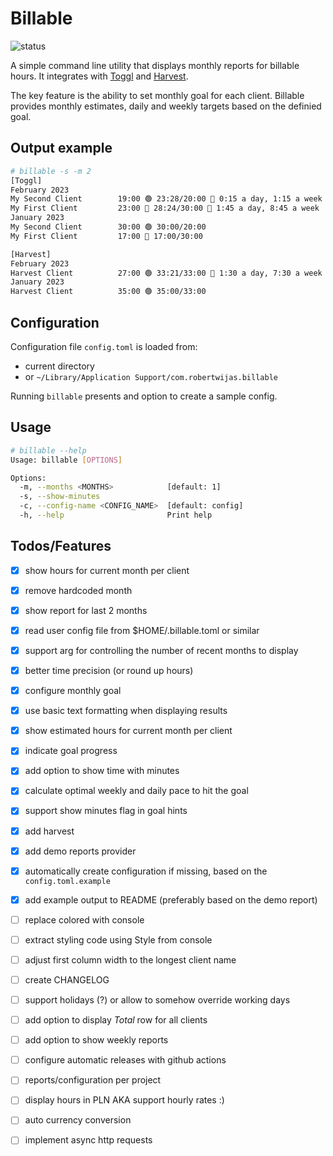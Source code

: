 # Billable

![status](https://github.com/robertwijas/billable-rust/actions/workflows/rust.yml/badge.svg)

A simple command line utility that displays monthly reports for billable hours.
It integrates with [Toggl](http://track.toggl.com/) and [Harvest](https://www.getharvest.com).

The key feature is the ability to set monthly goal for each client.
Billable provides monthly estimates, daily and weekly targets based on the definied goal.

## Output example

```bash
# billable -s -m 2
[Toggl]
February 2023
My Second Client        19:00 🟢 23:28/20:00 🎯 0:15 a day, 1:15 a week
My First Client         23:00 🔴 28:24/30:00 🎯 1:45 a day, 8:45 a week
January 2023
My Second Client        30:00 🟢 30:00/20:00
My First Client         17:00 🔴 17:00/30:00

[Harvest]
February 2023
Harvest Client          27:00 🟢 33:21/33:00 🎯 1:30 a day, 7:30 a week
January 2023
Harvest Client          35:00 🟢 35:00/33:00
```

## Configuration

Configuration file `config.toml` is loaded from:
* current directory
* or `~/Library/Application Support/com.robertwijas.billable`

Running `billable` presents and option to create a sample config.

## Usage

```bash
# billable --help
Usage: billable [OPTIONS]

Options:
  -m, --months <MONTHS>            [default: 1]
  -s, --show-minutes
  -c, --config-name <CONFIG_NAME>  [default: config]
  -h, --help                       Print help
```

## Todos/Features

- [x] show hours for current month per client
- [x] remove hardcoded month
- [x] show report for last 2 months
- [x] read user config file from $HOME/.billable.toml or similar
- [x] support arg for controlling the number of recent months to display
- [x] better time precision (or round up hours)
- [x] configure monthly goal
- [x] use basic text formatting when displaying results
- [x] show estimated hours for current month per client
- [x] indicate goal progress
- [x] add option to show time with minutes
- [x] calculate optimal weekly and daily pace to hit the goal
- [x] support show minutes flag in goal hints
- [x] add harvest
- [x] add demo reports provider
- [x] automatically create configuration if missing, based on the `config.toml.example`
- [x] add example output to README (preferably based on the demo report)
- [ ] replace colored with console
- [ ] extract styling code using Style from console
- [ ] adjust first column width to the longest client name
- [ ] create CHANGELOG
- [ ] support holidays (?) or allow to somehow override working days
- [ ] add option to display _Total_ row for all clients
- [ ] add option to show weekly reports
- [ ] configure automatic releases with github actions
- [ ] reports/configuration per project
- [ ] display hours in PLN AKA support hourly rates :)
- [ ] auto currency conversion
- [ ] implement async http requests

